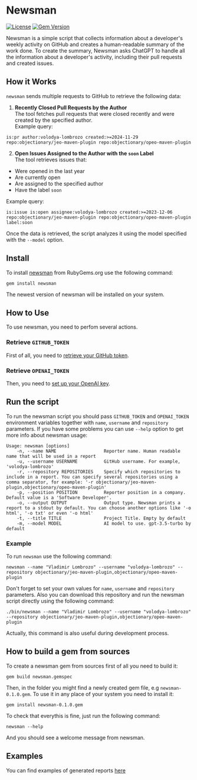 # Newsman 


[![License](https://img.shields.io/badge/license-MIT-green.svg)](LICENSE.txt)
[![Gem Version](https://img.shields.io/gem/v/newsman.svg)](https://rubygems.org/gems/newsman)

Newsman is a simple script that collects information about a developer's weekly activity on GitHub and creates a human-readable summary of the work done. To create the summary, Newsman asks ChatGPT to handle all the information about a developer's activity, including their pull requests and created issues.

## How it Works

`newsman` sends multiple requests to GitHub to retrieve the following data:

1. **Recently Closed Pull Requests by the Author**  
   The tool fetches pull requests that were closed recently and were created by the specified author.  
   Example query:  

```
is:pr author:volodya-lombrozo created:>=2024-11-29 repo:objectionary/jeo-maven-plugin repo:objectionary/opeo-maven-plugin
```

2. **Open Issues Assigned to the Author with the `soon` Label**  
The tool retrieves issues that:  
- Were opened in the last year  
- Are currently open  
- Are assigned to the specified author  
- Have the label `soon`  

Example query:  
```
is:issue is:open assignee:volodya-lombrozo created:>=2023-12-06 repo:objectionary/jeo-maven-plugin repo:objectionary/opeo-maven-plugin label:soon
```

Once the data is retrieved, the script analyzes it using the model specified with the `--model` option.

## Install

To install [newsman](https://rubygems.org/gems/newsman) from RubyGems.org use the following command:
```shell
gem install newsman
```
The newest version of newsman will be installed on your system.

## How to Use

To use newsman, you need to perfom several actions. 

### Retrieve `GITHUB_TOKEN`

First of all, you need to [retrieve your GitHub token](https://docs.github.com/en/authentication/keeping-your-account-and-data-secure/managing-your-personal-access-tokens).

### Retrieve `OPENAI_TOKEN`

Then, you need to [set up your OpenAI key](https://platform.openai.com/docs/quickstart?context=curl).

## Run the script

To run the newsman script you should pass `GITHUB_TOKEN` and `OPENAI_TOKEN` environment variables together with `name`, `username` and `repository` parameters.
If you have some problems you can use `--help` option to get more info about newsman usage:
```shell
Usage: newsman [options]
    -n, --name NAME                  Reporter name. Human readable name that will be used in a report
    -u, --username USERNAME          GitHub username. For example, 'volodya-lombrozo'
    -r, --repository REPOSITORIES    Specify which repositories to include in a report. You can specify several repositories using a comma separator, for example: '-r objectionary/jeo-maven-plugin,objectionary/opeo-maven-plugin'
    -p, --position POSITION          Reporter position in a company. Default value is a 'Software Developer'.
    -o, --output OUTPUT              Output type. Newsman prints a report to a stdout by default. You can choose another options like '-o html', '-o txt' or even '-o html'
    -t, --title TITLE                Project Title. Empty by default
    -m, --model MODEL                AI model to use. gpt-3.5-turbo by default
```

### Example
To run `newsman` use the following command:
```shell
newsman --name "Vladimir Lombrozo" --username "volodya-lombrozo" --repository objectionary/jeo-maven-plugin,objectionary/opeo-maven-plugin
```

Don't forget to set your own values for `name`, `username` and `repository` parameters.
Also you can download this repository and run the newsman script directly using the following command:
```shell
./bin/newsman --name "Vladimir Lombrozo" --username "volodya-lombrozo" --repository objectionary/jeo-maven-plugin,objectionary/opeo-maven-plugin
```

Actually, this command is also useful during development process.

## How to build a gem from sources

To create a newsman gem from sources first of all you need to build it:
```shell
gem build newsman.gemspec
```
Then, in the folder you might find a newly created gem file, e.g `newsman-0.1.0.gem`.
To use it in any place of your system you need to install it:
```shell
gem install newsman-0.1.0.gem
```
To check that everythis is fine, just run the following command:
```
newsman --help
```
And you should see a welcome message from newsman.

## Examples

You can find examples of generated reports [here](https://volodya-lombrozo.github.io/newsman/)

